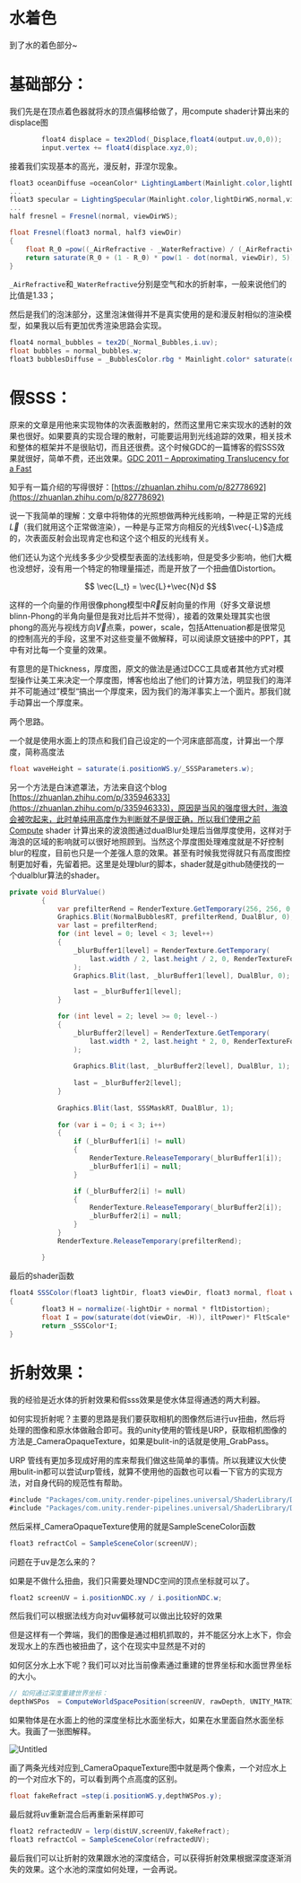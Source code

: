 # 水着色

到了水的着色部分~

# 基础部分：

我们先是在顶点着色器就将水的顶点偏移给做了，用compute shader计算出来的displace图

```csharp
		float4 displace = tex2Dlod(_Displace,float4(output.uv,0,0));
		input.vertex += float4(displace.xyz,0);
```

接着我们实现基本的高光，漫反射，菲涅尔现象。

```csharp
float3 oceanDiffuse =oceanColor* LightingLambert(Mainlight.color,lightDirWS ,normal);
...
float3 specular = LightingSpecular(Mainlight.color,lightDirWS,normal,viewDirWS,_Specular,_Gloss);
...
half fresnel = Fresnel(normal, viewDirWS);
```

```csharp
float Fresnel(float3 normal, half3 viewDir)
{
    float R_0 =pow((_AirRefractive - _WaterRefractive) / (_AirRefractive + _WaterRefractive),2) ;
    return saturate(R_0 + (1 - R_0) * pow(1 - dot(normal, viewDir), 5));
}
```

`_AirRefractive`和`_WaterRefractive`分别是空气和水的折射率，一般来说他们的比值是1.33；

然后是我们的泡沫部分，这里泡沫做得并不是真实使用的是和漫反射相似的渲染模型，如果我以后有更加优秀渲染思路会实现。

```csharp
float4 normal_bubbles = tex2D(_Normal_Bubbles,i.uv);
float bubbles = normal_bubbles.w;
float3 bubblesDiffuse = _BubblesColor.rbg * Mainlight.color* saturate(dot(lightDirWS, normal));
```

# 假SSS：

原来的文章是用他来实现物体的次表面散射的，然而这里用它来实现水的透射的效果也很好。如果要真的实现合理的散射，可能要运用到光线追踪的效果，相关技术和整体的框架并不是很贴切，而且还很费。这个时候GDC的一篇博客的假SSS效果就很好，简单不费，还出效果。[GDC 2011 – Approximating Translucency for a Fast](https://www.notion.so/GDC-2011-Approximating-Translucency-for-a-Fast-Cheap-and-Convincing-Subsurface-Scattering-Look--76de871fadca45dbae0d1818be525930?pvs=21)

知乎有一篇介绍的写得很好：[https://zhuanlan.zhihu.com/p/82778692](https://zhuanlan.zhihu.com/p/82778692)

说一下我简单的理解：文章中将物体的光照想做两种光线影响，一种是正常的光线$\vec{L}$（我们就用这个正常做渲染），一种是与正常方向相反的光线$\vec{-L}$造成的，次表面反射会出现肯定也和这个这个相反的光线有关。

他们还认为这个光线多多少少受模型表面的法线影响，但是受多少影响，他们大概也没想好，没有用一个特定的物理量描述，而是开放了一个扭曲值Distortion。

$$
\vec{L_t} = \vec{L}+\vec{N}d
$$

这样的一个向量的作用很像phong模型中$\vec{R}$反射向量的作用（好多文章说想blinn-Phong的半角向量但是我对比后并不觉得），接着的效果处理其实也很phong的高光与视线方向$\vec{V}$点乘，power，scale，包括Attenuation都是很常见的控制高光的手段，这里不对这些变量不做解释，可以阅读原文链接中的PPT，其中有对比每一个变量的效果。

有意思的是Thickness，厚度图，原文的做法是通过DCC工具或者其他方式对模型操作让美工来决定一个厚度图，博客也给出了他们的计算方法，明显我们的海洋并不可能通过”模型“搞出一个厚度来，因为我们的海洋事实上一个面片。那我们就手动算出一个厚度来。

两个思路。

一个就是使用水面上的顶点和我们自己设定的一个河床底部高度，计算出一个厚度，简称高度法

```csharp
float waveHeight = saturate(i.positionWS.y/_SSSParameters.w);
```

另一个方法是白沫遮罩法，方法来自这个blog [https://zhuanlan.zhihu.com/p/335946333](https://zhuanlan.zhihu.com/p/335946333)，原因是当风的强度很大时，海浪会被吹起来，此时单纯用高度作为判断就不是很正确，所以我们使用之前Compute shader 计算出来的波浪图通过dualBlur处理后当做厚度使用，这样对于海浪的区域的影响就可以很好地照顾到。当然这个厚度图处理难度就是不好控制blur的程度，目前也只是一个差强人意的效果。甚至有时候我觉得就只有高度图控制更加好看，先留着把。这里是处理blur的脚本，shader就是github随便找的一个dualblur算法的shader。

```csharp
private void BlurValue()
        {
            var prefilterRend = RenderTexture.GetTemporary(256, 256, 0, RenderTextureFormat.Default);
            Graphics.Blit(NormalBubblesRT, prefilterRend, DualBlur, 0);
            var last = prefilterRend;
            for (int level = 0; level < 3; level++)
            {
                _blurBuffer1[level] = RenderTexture.GetTemporary(
                    last.width / 2, last.height / 2, 0, RenderTextureFormat.Default
                );
                Graphics.Blit(last, _blurBuffer1[level], DualBlur, 0);

                last = _blurBuffer1[level];
            }

            for (int level = 2; level >= 0; level--)
            {
                _blurBuffer2[level] = RenderTexture.GetTemporary(
                    last.width * 2, last.height * 2, 0, RenderTextureFormat.Default
                );
        
                Graphics.Blit(last, _blurBuffer2[level], DualBlur, 1);
        
                last = _blurBuffer2[level];
            }
        
            Graphics.Blit(last, SSSMaskRT, DualBlur, 1);
        
            for (var i = 0; i < 3; i++)
            {
                if (_blurBuffer1[i] != null)
                {
                    RenderTexture.ReleaseTemporary(_blurBuffer1[i]);
                    _blurBuffer1[i] = null;
                }

                if (_blurBuffer2[i] != null)
                {
                    RenderTexture.ReleaseTemporary(_blurBuffer2[i]);
                    _blurBuffer2[i] = null;
                }
            }
            RenderTexture.ReleaseTemporary(prefilterRend);

        }
```

最后的shader函数

```csharp
float4 SSSColor(float3 lightDir, float3 viewDir, float3 normal, float waveHeight, float SSSMask)
{
		float3 H = normalize(-lightDir + normal * fltDistortion);
		float I = pow(saturate(dot(viewDir, -H)), iltPower)* FltScale* waveHeight * SSSMask;
		return _SSSColor*I;
}
```

# 折射效果：

我的经验是近水体的折射效果和假sss效果是使水体显得通透的两大利器。

如何实现折射呢？主要的思路是我们要获取相机的图像然后进行uv扭曲，然后将处理的图像和原水体做融合即可。我的unity使用的管线是URP，获取相机图像的方法是_CameraOpaqueTexture，如果是bulit-in的话就是使用_GrabPass。

URP 管线有更加多现成好用的库来帮我们做这些简单的事情。所以我建议大伙使用bulit-in都可以尝试urp管线，就算不使用他的函数也可以看一下官方的实现方法，对自身代码的规范性有帮助。

```csharp
#include "Packages/com.unity.render-pipelines.universal/ShaderLibrary/DeclareOpaqueTexture.hlsl"
#include "Packages/com.unity.render-pipelines.universal/ShaderLibrary/DeclareDepthTexture.hlsl"
```

然后采样_CameraOpaqueTexture使用的就是SampleSceneColor函数

```csharp
float3 refractCol = SampleSceneColor(screenUV);
```

问题在于uv是怎么来的？

如果是不做什么扭曲，我们只需要处理NDC空间的顶点坐标就可以了。

```csharp
float2 screenUV = i.positionNDC.xy / i.positionNDC.w;
```

然后我们可以根据法线方向对uv偏移就可以做出比较好的效果

但是这样有一个弊端，我们的图像是通过相机抓取的，并不能区分水上水下，你会发现水上的东西也被扭曲了，这个在现实中显然是不对的

如何区分水上水下呢？我们可以对比当前像素通过重建的世界坐标和水面世界坐标的大小。

```csharp
// 如何通过深度重建世界坐标：
depthWSPos  = ComputeWorldSpacePosition(screenUV, rawDepth, UNITY_MATRIX_I_VP);
```

如果物体是在水面上的他的深度坐标比水面坐标大，如果在水里面自然水面坐标大。我画了一张图解释。

![Untitled](https://huspicgo.oss-cn-guangzhou.aliyuncs.com/img/Untitled%201.png)

画了两条光线对应到_CameraOpaqueTexture图中就是两个像素，一个对应水上的一个对应水下的，可以看到两个点高度的区别。

```csharp
float fakeRefract =step(i.positionWS.y,depthWSPos.y);
```

最后就将uv重新混合后再重新采样即可

```csharp
float2 refractedUV = lerp(distUV,screenUV,fakeRefract);
float3 refractCol = SampleSceneColor(refractedUV);
```

最后我们可以让折射的效果跟水池的深度结合，可以获得折射效果根据深度逐渐消失的效果。这个水池的深度如何处理，一会再说。
